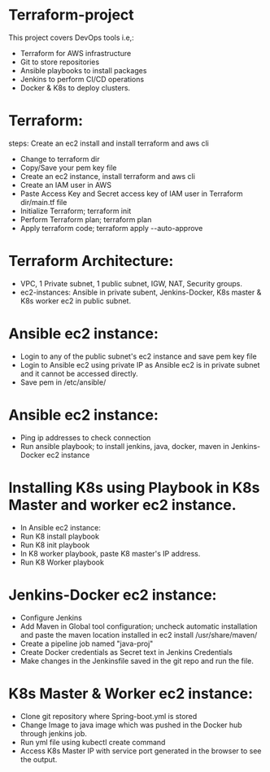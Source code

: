 # Terraform-project
This project covers DevOps tools i.e,:
* Terraform for AWS infrastructure
* Git to store repositories
* Ansible playbooks to install packages
* Jenkins to perform CI/CD operations
* Docker & K8s to deploy clusters.

# Terraform: 
steps: Create an ec2 install and install terraform and aws cli
* Change to terraform dir
* Copy/Save your pem key file
* Create an ec2 instance, install terraform and aws cli
* Create an IAM user in AWS
* Paste Access Key and Secret access key of IAM user in Terraform dir/main.tf file
* Initialize Terraform; terraform init
* Perform Terraform plan; terraform plan
* Apply terraform code; terraform apply --auto-approve

# Terraform Architecture:
* VPC, 1 Private subnet, 1 public subnet, IGW, NAT, Security groups.
* ec2-instances: Ansible in private subent, Jenkins-Docker, K8s master & K8s worker ec2 in public subnet.


# Ansible ec2 instance:
* Login to any of the public subnet's ec2 instance and save pem key file
* Login to Ansible ec2 using private IP as Ansible ec2 is in private subnet and it cannot be accessed directly.
* Save pem in /etc/ansible/<key-pair>

# Ansible ec2 instance:
* Ping ip addresses to check connection
* Run ansible playbook; to install jenkins, java, docker, maven in Jenkins-Docker ec2 instance

# Installing K8s using Playbook in K8s Master and worker ec2 instance.
* In Ansible ec2 instance:
* Run K8 install playbook
* Run K8 init playbook
* In K8 worker playbook, paste K8 master's IP address.
* Run K8 Worker playbook


# Jenkins-Docker ec2 instance:
* Configure Jenkins
* Add Maven in Global tool configuration; uncheck automatic installation and paste the maven location installed in ec2 install /usr/share/maven/
* Create a pipeline job named "java-proj"
* Create Docker credentials as Secret text in Jenkins Credentials
* Make changes in the Jenkinsfile saved in the git repo and run the file.

# K8s Master & Worker ec2 instance:
* Clone git repository where Spring-boot.yml is stored
* Change Image to java image which was pushed in the Docker hub through jenkins job.
* Run yml file using kubectl create command
* Access K8s Master IP with service port generated in the browser to see the output.

